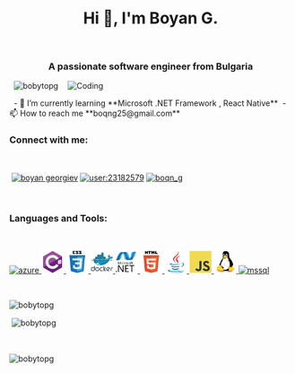 

<h1 align="center">Hi 👋, I'm Boyan G.</h1> <h3 align="center">A passionate software engineer from Bulgaria</h3> <img align="right" alt="Coding" width="400" src="https://cdn.dribbble.com/users/1708816/screenshots/15637256/media/f9826f0af8a49462f048262a8502035b.gif”>
 <p align="left"> <img src="https://komarev.com/ghpvc/?username=bobytopg&label=Profile%20views&color=0e75b6&style=flat" alt="bobytopg" /> </p>  - 🌱 I’m currently learning **Microsoft .NET Framework , React Native**  - 📫 How to reach me **boqng25@gmail.com**  <h3 align="left">Connect with me:</h3> <p align="left"> <a href="https://linkedin.com/in/boyan georgiev" target="blank"><img align="center" src="https://raw.githubusercontent.com/rahuldkjain/github-profile-readme-generator/master/src/images/icons/Social/linked-in-alt.svg" alt="boyan georgiev" height="30" width="40" /></a> <a href="https://stackoverflow.com/users/user:23182579" target="blank"><img align="center" src="https://raw.githubusercontent.com/rahuldkjain/github-profile-readme-generator/master/src/images/icons/Social/stack-overflow.svg" alt="user:23182579" height="30" width="40" /></a> <a href="https://instagram.com/boqn_g" target="blank"><img align="center" src="https://raw.githubusercontent.com/rahuldkjain/github-profile-readme-generator/master/src/images/icons/Social/instagram.svg" alt="boqn_g" height="30" width="40" /></a> </p>  <h3 align="left">Languages and Tools:</h3> <p align="left"> <a href="https://azure.microsoft.com/en-in/" target="_blank" rel="noreferrer"> <img src="https://www.vectorlogo.zone/logos/microsoft_azure/microsoft_azure-icon.svg" alt="azure" width="40" height="40"/> </a> <a href="https://www.w3schools.com/cs/" target="_blank" rel="noreferrer"> <img src="https://raw.githubusercontent.com/devicons/devicon/master/icons/csharp/csharp-original.svg" alt="csharp" width="40" height="40"/> </a> <a href="https://www.w3schools.com/css/" target="_blank" rel="noreferrer"> <img src="https://raw.githubusercontent.com/devicons/devicon/master/icons/css3/css3-original-wordmark.svg" alt="css3" width="40" height="40"/> </a> <a href="https://www.docker.com/" target="_blank" rel="noreferrer"> <img src="https://raw.githubusercontent.com/devicons/devicon/master/icons/docker/docker-original-wordmark.svg" alt="docker" width="40" height="40"/> </a> <a href="https://dotnet.microsoft.com/" target="_blank" rel="noreferrer"> <img src="https://raw.githubusercontent.com/devicons/devicon/master/icons/dot-net/dot-net-original-wordmark.svg" alt="dotnet" width="40" height="40"/> </a> <a href="https://www.w3.org/html/" target="_blank" rel="noreferrer"> <img src="https://raw.githubusercontent.com/devicons/devicon/master/icons/html5/html5-original-wordmark.svg" alt="html5" width="40" height="40"/> </a> <a href="https://www.java.com" target="_blank" rel="noreferrer"> <img src="https://raw.githubusercontent.com/devicons/devicon/master/icons/java/java-original.svg" alt="java" width="40" height="40"/> </a> <a href="https://developer.mozilla.org/en-US/docs/Web/JavaScript" target="_blank" rel="noreferrer"> <img src="https://raw.githubusercontent.com/devicons/devicon/master/icons/javascript/javascript-original.svg" alt="javascript" width="40" height="40"/> </a> <a href="https://www.linux.org/" target="_blank" rel="noreferrer"> <img src="https://raw.githubusercontent.com/devicons/devicon/master/icons/linux/linux-original.svg" alt="linux" width="40" height="40"/> </a> <a href="https://www.microsoft.com/en-us/sql-server" target="_blank" rel="noreferrer"> <img src="https://www.svgrepo.com/show/303229/microsoft-sql-server-logo.svg" alt="mssql" width="40" height="40"/> </a> </p>  <p><img align="left" src="https://github-readme-stats.vercel.app/api/top-langs?username=bobytopg&show_icons=true&locale=en&layout=compact" alt="bobytopg" /></p>  <p>&nbsp;<img align="center" src="https://github-readme-stats.vercel.app/api?username=bobytopg&show_icons=true&locale=en" alt="bobytopg" /></p>  <p><img align="center" src="https://github-readme-streak-stats.herokuapp.com/?user=bobytopg&" alt="bobytopg" /></p>
